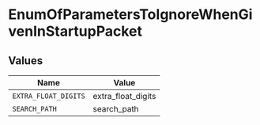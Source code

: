 # EnumOfParametersToIgnoreWhenGivenInStartupPacket


## Values

| Name                 | Value                |
| -------------------- | -------------------- |
| `EXTRA_FLOAT_DIGITS` | extra_float_digits   |
| `SEARCH_PATH`        | search_path          |